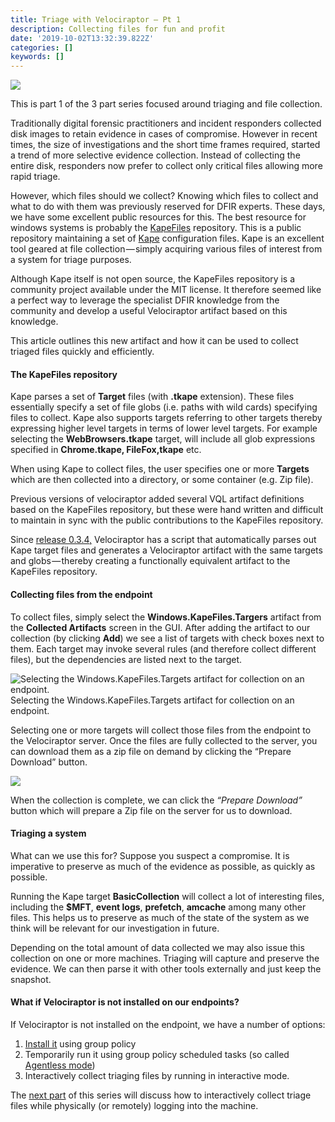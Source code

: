 ```yaml
---
title: Triage with Velociraptor — Pt 1
description: Collecting files for fun and profit
date: '2019-10-02T13:32:39.822Z'
categories: []
keywords: []
---
```


![](../img/1__8JNwZw22dHvjNnRAKqFz2g.jpeg)

This is part 1 of the 3 part series focused around triaging and file collection.

Traditionally digital forensic practitioners and incident responders collected disk images to retain evidence in cases of compromise. However in recent times, the size of investigations and the short time frames required, started a trend of more selective evidence collection. Instead of collecting the entire disk, responders now prefer to collect only critical files allowing more rapid triage.

However, which files should we collect? Knowing which files to collect and what to do with them was previously reserved for DFIR experts. These days, we have some excellent public resources for this. The best resource for windows systems is probably the [KapeFiles](https://github.com/EricZimmerman/KapeFiles) repository. This is a public repository maintaining a set of [Kape](https://ericzimmerman.github.io/KapeDocs/#!index.md) configuration files. Kape is an excellent tool geared at file collection — simply acquiring various files of interest from a system for triage purposes.

Although Kape itself is not open source, the KapeFiles repository is a community project available under the MIT license. It therefore seemed like a perfect way to leverage the specialist DFIR knowledge from the community and develop a useful Velociraptor artifact based on this knowledge.

This article outlines this new artifact and how it can be used to collect triaged files quickly and efficiently.

#### The KapeFiles repository

Kape parses a set of **Target** files (with **.tkape** extension). These files essentially specify a set of file globs (i.e. paths with wild cards) specifying files to collect. Kape also supports targets referring to other targets thereby expressing higher level targets in terms of lower level targets. For example selecting the **WebBrowsers.tkape** target, will include all glob expressions specified in **Chrome.tkape, FileFox,tkape** etc.

When using Kape to collect files, the user specifies one or more **Targets** which are then collected into a directory, or some container (e.g. Zip file).

Previous versions of velociraptor added several VQL artifact definitions based on the KapeFiles repository, but these were hand written and difficult to maintain in sync with the public contributions to the KapeFiles repository.

Since [release 0.3.4,](https://github.com/Velocidex/velociraptor/releases/tag/v0.3.4) Velociraptor has a script that automatically parses out Kape target files and generates a Velociraptor artifact with the same targets and globs — thereby creating a functionally equivalent artifact to the KapeFiles repository.

#### Collecting files from the endpoint

To collect files, simply select the **Windows.KapeFiles.Targers** artifact from the **Collected Artifacts** screen in the GUI. After adding the artifact to our collection (by clicking **Add**) we see a list of targets with check boxes next to them. Each target may invoke several rules (and therefore collect different files), but the dependencies are listed next to the target.

![Selecting the Windows.KapeFiles.Targets artifact for collection on an endpoint.](../img/1__9OLhR0z9EbEPbIBY9Dv3aQ.png)
Selecting the Windows.KapeFiles.Targets artifact for collection on an endpoint.

Selecting one or more targets will collect those files from the endpoint to the Velociraptor server. Once the files are fully collected to the server, you can download them as a zip file on demand by clicking the “Prepare Download” button.

![](../img/1__T7To9XETRYO3R7jP__U1mSg.png)

When the collection is complete, we can click the _“Prepare Download”_ button which will prepare a Zip file on the server for us to download.

#### Triaging a system

What can we use this for? Suppose you suspect a compromise. It is imperative to preserve as much of the evidence as possible, as quickly as possible.

Running the Kape target **BasicCollection** will collect a lot of interesting files, including the **$MFT**, **event logs**, **prefetch**, **amcache** among many other files. This helps us to preserve as much of the state of the system as we think will be relevant for our investigation in future.

Depending on the total amount of data collected we may also issue this collection on one or more machines. Triaging will capture and preserve the evidence. We can then parse it with other tools externally and just keep the snapshot.

#### What if Velociraptor is not installed on our endpoints?

If Velociraptor is not installed on the endpoint, we have a number of options:

1.  [Install it](https://www.velocidex.com/docs/getting-started/deploying_clients/) using group policy
2.  Temporarily run it using group policy scheduled tasks (so called [Agentless mode](https://www.velocidex.com/docs/getting-started/deploying_clients/#agentless-deployment))
3.  Interactively collect triaging files by running in interactive mode.

The [next part](https://medium.com/velociraptor-ir/triage-with-velociraptor-pt-2-d0f79066ca0e?source=friends_link&sk=b3b902227634160e0f9703338fb25586) of this series will discuss how to interactively collect triage files while physically (or remotely) logging into the machine.
